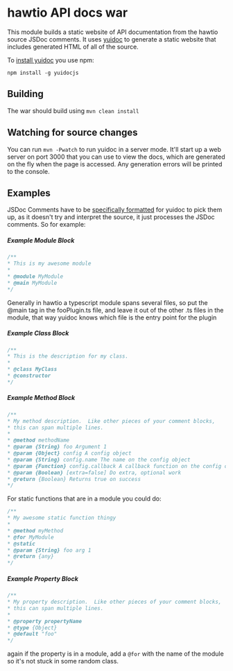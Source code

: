 # hawtio API docs war

This module builds a static website of API documentation from the hawtio source JSDoc comments.  It uses [yuidoc](http://yui.github.io/yuidoc/) to generate a static website that includes generated HTML of all of the source.

To [install yuidoc](http://yui.github.io/yuidoc/) you use npm:

```
npm install -g yuidocjs
```

## Building

The war should build using `mvn clean install`

## Watching for source changes

You can run `mvn -Pwatch` to run yuidoc in a server mode.  It'll start up a web server on port 3000 that you can use to view the docs, which are generated on the fly when the page is accessed.  Any generation errors will be printed to the console.

## Examples

JSDoc Comments have to be [specifically formatted](http://yui.github.io/yuidoc/syntax/index.html) for yuidoc to pick them up, as it doesn't try and interpret the source, it just processes the JSDoc comments.  So for example:

##### Example Module Block

```javascript
/**
* This is my awesome module
*
* @module MyModule
* @main MyModule
*/
```

Generally in hawtio a typescript module spans several files, so put the @main tag in the fooPlugin.ts file, and leave it out of the other .ts files in the module, that way yuidoc knows which file is the entry point for the plugin

##### Example Class Block

```javascript
/**
* This is the description for my class.
*
* @class MyClass
* @constructor
*/
```

##### Example Method Block

```javascript
/**
* My method description.  Like other pieces of your comment blocks,
* this can span multiple lines.
*
* @method methodName
* @param {String} foo Argument 1
* @param {Object} config A config object
* @param {String} config.name The name on the config object
* @param {Function} config.callback A callback function on the config object
* @param {Boolean} [extra=false] Do extra, optional work
* @return {Boolean} Returns true on success
*/
```

For static functions that are in a module you could do:

```javascript
/**
* My awesome static function thingy
*
* @method myMethod
* @for MyModule
* @static
* @param {String} foo arg 1
* @return {any}
*/
```

##### Example Property Block

```javascript
/**
* My property description.  Like other pieces of your comment blocks,
* this can span multiple lines.
*
* @property propertyName
* @type {Object}
* @default "foo"
*/
```

again if the property is in a module, add a `@for` with the name of the module so it's not stuck in some random class.




